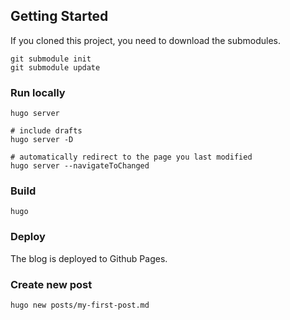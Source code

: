 ## Getting Started

If you cloned this project, you need to download the submodules.
```
git submodule init
git submodule update
```

### Run locally
```
hugo server

# include drafts
hugo server -D

# automatically redirect to the page you last modified
hugo server --navigateToChanged
```

### Build
```
hugo
```

### Deploy
The blog is deployed to Github Pages. 

### Create new post
```
hugo new posts/my-first-post.md
```


